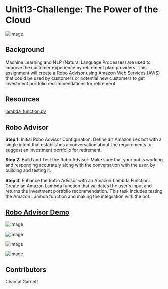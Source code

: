 # Unit13-Challenge: The Power of the Cloud

![image](https://user-images.githubusercontent.com/99493522/172058360-003b09b0-e537-40ed-9d06-bbedac8e0209.png)


## Background

Machine Learning and NLP (Natural Language Processes) are used to improve the customer experience by retirement plan providers. This assignment will create a Robo Advisor using [Amazon Web Services (AWS)](https://aws.amazon.com/) that could be used by customers or potential new customers to get investment portfolio recommendations for retirement. 

## Resources
[lambda_function.py](https://github.com/ChantalAG/Unit13---Challenge/blob/main/RoboAdvisor/lambda_function.py)

## Robo Advisor
**Step 1:** Initial Robo Advisor Configuration: Define an Amazon Lex bot with a single intent that establishes a conversation about the requirements to suggest an investment portfolio for retirement.


**Step 2:** Build and Test the Robo Advisor: Make sure that your bot is working and responding accurately along with the conversation with the user, by building and testing it.


**Step 3:** Enhance the Robo Advisor with an Amazon Lambda Function: Create an Amazon Lambda function that validates the user's input and returns the investment portfolio recommendation. This task includes testing the Amazon Lambda function and making the integration with the bot.

## [Robo Advisor Demo](https://www.loom.com/share/d53beca0d4584d01a680537e54b9b0b3)

![image](https://user-images.githubusercontent.com/99493522/172058616-ba3bfc05-6af6-4748-9c39-29eece08796c.png)

![image](https://user-images.githubusercontent.com/99493522/172058634-5f8ce417-1c0e-4a0f-b6f7-01941d63671a.png)

![image](https://user-images.githubusercontent.com/99493522/172058665-8411273b-8f62-4b20-bbd2-3b2e93a71545.png)

![image](https://user-images.githubusercontent.com/99493522/172058687-372ffc0b-be60-427d-994e-8788cc4c180a.png)


## Contributors
Chantal Garnett 

